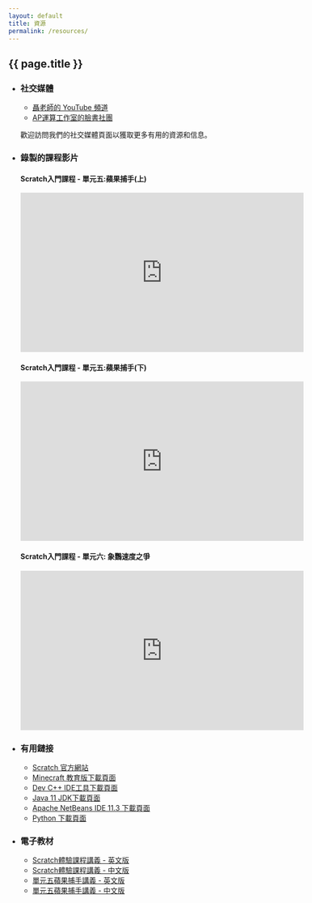 ```yaml
---
layout: default
title: 資源
permalink: /resources/
---
```

<div class="resources-container">
  <h2>{{ page.title }}</h2>
  <ul>
    <li>
      <div class="section">
        <h3>社交媒體</h3>
        <ul>
          <li><a href="https://www.youtube.com/channel/UC8FFtzUAilehzTkpOt0wuvA" target="_blank">聶老師的 YouTube 頻道</a></li>
          <li><a href="https://www.facebook.com/groups/824022176196285/" target="_blank">AP運算工作室的臉書社團</a></li>
        </ul>
        <p>歡迎訪問我們的社交媒體頁面以獲取更多有用的資源和信息。</p>
      </div>
    </li>
    <li>
      <div class="section">
        <h3>錄製的課程影片</h3>
        <div class="video-row">
          <div class="video-column">
            <h4>Scratch入門課程 - 單元五:蘋果捕手(上)</h4>
            <iframe width="560" height="315" src="https://www.youtube.com/embed/nsbonWzktTM?si=LW-K7rb-HVShPQIA" frameborder="0" allowfullscreen></iframe>
          </div>
        </div>
        <div class="video-row">
          <div class="video-column">
            <h4>Scratch入門課程 - 單元五:蘋果捕手(下)</h4>
            <iframe width="560" height="315" src="https://www.youtube.com/embed/khROpOUGAFE?si=eFbJ6uwcc0G2mcFd" frameborder="0" allowfullscreen></iframe>
          </div>
        </div>
        <div class="video-row">
          <div class="video-column">
            <h4>Scratch入門課程 - 單元六: 象鸚速度之爭</h4>
            <iframe width="560" height="315" src="https://www.youtube.com/embed/5wKsJRBV94Q?si=ZLeXeENzwz_Q1d1Y" frameborder="0" allowfullscreen></iframe>
          </div>
        </div>
      </div>
    </li>
    <li>
      <div class="section">
        <h3>有用鏈接</h3>
        <ul>
          <li><a href="https://scratch.mit.edu/" target="_blank">Scratch 官方網站</a></li>
          <li><a href="https://education.minecraft.net/en-us/get-started/download" target="_blank">Minecraft 教育版下載頁面</a></li>
          <li><a href="https://sourceforge.net/projects/orwelldevcpp/" target="_blank">Dev C++ IDE工具下載頁面</a></li>
          <li><a href="https://www.oracle.com/tw/java/technologies/javase/jdk11-archive-downloads.html" target="_blank">Java 11 JDK下載頁面</a></li>
          <li><a href="https://netbeans.apache.org/front/main/download/nb113/nb113/" target="_blank">Apache NetBeans IDE 11.3 下載頁面</a></li>
          <li><a href="https://www.python.org/downloads/" target="_blank">Python 下載頁面</a></li>
        </ul>
      </div>
    </li>
    <li>
      <div class="section">
        <h3>電子教材</h3>
        <ul>
          <li><a href="{{ site.baseurl }}/assets/downloads/ScratchExperienceClass.pdf" target="_blank">Scratch體驗課程講義 - 英文版</a></li>
          <li><a href="{{ site.baseurl }}/assets/downloads/體驗課程.pdf" target="_blank">Scratch體驗課程講義 - 中文版</a></li>
          <li><a href="{{ site.baseurl }}/assets/downloads/ScratchAppleCatcher.pdf" target="_blank">單元五蘋果捕手講義 - 英文版</a></li>
          <li><a href="{{ site.baseurl }}/assets/downloads/Scratch蘋果捕手.pdf" target="_blank">單元五蘋果捕手講義 - 中文版</a></li>
        </ul>
      </div>
    </li>
  </ul>
</div>
